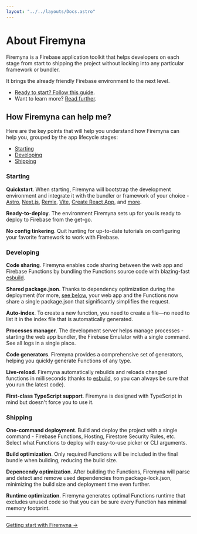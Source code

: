 ```yaml
---
layout: "../../layouts/Docs.astro"
---
```


# About Firemyna

Firemyna is a Firebase application toolkit that helps developers on each stage from start to shipping the project without locking into any particular framework or bundler.

It brings the already friendly Firebase environment to the next level.

- [Ready to start? Follow this guide](/docs/start).
- Want to learn more? [Read further](#how-firemyna-can-help-me).

## How Firemyna can help me?

Here are the key points that will help you understand how Firemyna can help you, grouped by the app lifecycle stages:

- [Starting](#starting)
- [Developing](#developing)
- [Shipping](#shipping)

### Starting

**Quickstart**. When starting, Firemyna will bootstrap the development environment and integrate it with the bundler or framework of your choice - [Astro], [Next.js], [Remix], [Vite], [Create React App], and [more](/docs/start#integrations).

**Ready-to-deploy**. The environment Firemyna sets up for you is ready to deploy to Firebase from the get-go.

**No config tinkering**. Quit hunting for up-to-date tutorials on configuring your favorite framework to work with Firebase.

### Developing

**Code sharing**. Firemyna enables code sharing between the web app and Firebase Functions by bundling the Functions source code with blazing-fast [esbuild].

**Shared package.json**. Thanks to dependency optimization during the deployment (for more, [see below](#shipping), your web app and the Functions now share a single package.json that significantly simplifies the request.

**Auto-index**. To create a new function, you need to create a file—no need to list it in the index file that is automatically generated.

**Processes manager**. The development server helps manage processes - starting the web app bundler, the Firebase Emulator with a single command. See all logs in a single place.

**Code generators**. Firemyna provides a comprehensive set of generators, helping you quickly generate Functions of any type.

**Live-reload**. Firemyna automatically rebuilds and reloads changed functions in milliseconds (thanks to [esbuild], so you can always be sure that you run the latest code).

**First-class TypeScript support**. Firemyna is designed with TypeScript in mind but doesn't force you to use it.

### Shipping

**One-command deployment**. Build and deploy the project with a single command - Firebase Functions, Hosting, Firestore Security Rules, etc. Select what Functions to deploy with easy-to-use picker or CLI arguments.

**Build optimization**. Only required Functions will be included in the final bundle when building, reducing the build size.

**Depencendy optimization**. After building the Functions, Firemyna will parse and detect and remove used dependencies from package-lock.json, minimizing the build size and deployment time even further.

**Runtime optimization**. Firemyna generates optimal Functions runtime that excludes unused code so that you can be sure every Function has minimal memory footprint.

---

[Getting start with Firemyna →](/docs/start)

[astro]: /docs/start/astro
[next.js]: /docs/start/next
[remix]: /docs/start/remix
[vite]: /docs/start/vite
[create react app]: /docs/start/cra
[esbuild]: https://esbuild.github.io/
